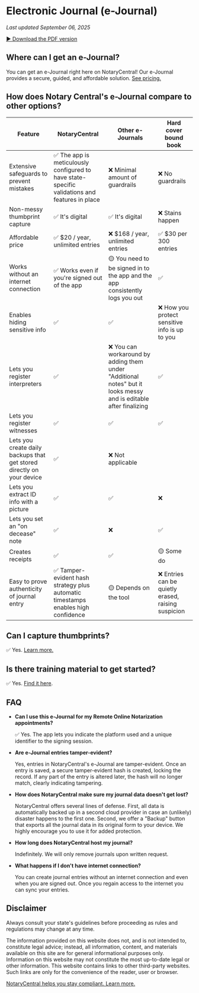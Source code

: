 # Electronic Journal (e-Journal)

_Last updated September 06, 2025_

[▶︎ Download the PDF version](/blog-pdf/ejournal.pdf)

<!--STATE_PICKER-->

## Where can I get an e-Journal?

You can get an e-Journal right here on NotaryCentral! Our e-Journal provides a secure, guided, and affordable solution. [See pricing.](https://www.notarycentral.org/pricing)

## How does Notary Central's e-Journal compare to other options?

| Feature | NotaryCentral | Other e-Journals | Hard cover bound book |
| --- | --- | --- | --- |
| Extensive safeguards to prevent mistakes | ✅ The app is meticulously configured to have state-specific validations and features in place | ❌ Minimal amount of guardrails | ❌ No guardrails |
| Non-messy thumbprint capture | ✅ It's digital | ✅ It's digital | ❌ Stains happen |
| Affordable price | ✅ $20 / year, unlimited entries | ❌ $168 / year, unlimited entries | ✅ $30 per 300 entries |
| Works without an internet connection | ✅ Works even if you're signed out of the app | 🟡 You need to be signed in to the app and the app consistently logs you out | ✅ |
| Enables hiding sensitive info | ✅ | ✅ | ❌ How you protect sensitive info is up to you |
| Lets you register interpreters | ✅ | ❌ You can workaround by adding them under "Additional notes" but it looks messy and is editable after finalizing | ✅ |
| Lets you register witnesses | ✅ | ✅ | ✅ |
| Lets you create daily backups that get stored directly on your device | ✅ | ❌ Not applicable |  |
| Lets you extract ID info with a picture | ✅ | ✅ | ❌ |
| Lets you set an "on decease" note | ✅ | ❌ | ✅ |
| Creates receipts | ✅ | ✅ | 🟡 Some do |
| Easy to prove authenticity of journal entry | ✅ Tamper-evident hash strategy plus automatic timestamps enables high confidence | 🟡 Depends on the tool | ❌ Entries can be quietly erased, raising suspicion |

<!--WORKS_ON_DEVICES-->

## Can I capture thumbprints?

✅ Yes. [Learn more.](https://www.notarycentral.org/post/capturing-thumbprints-in-your-e-journal)

## Is there training material to get started?

✅ Yes. [Find it here](https://www.notarycentral.org/training/how-to-use-electronic-journal).

## FAQ

- **Can I use this e-Journal for my Remote Online Notarization appointments?**

  ✅ Yes. The app lets you indicate the platform used and a unique identifier to the signing session.

- **Are e-Journal entries tamper-evident?**

  Yes, entries in NotaryCentral's e-Journal are tamper-evident. Once an entry is saved, a secure tamper-evident hash is created, locking the record. If any part of the entry is altered later, the hash will no longer match, clearly indicating tampering.

- **How does NotaryCentral make sure my journal data doesn't get lost?**

  NotaryCentral offers several lines of defense. First, all data is automatically backed up in a second cloud provider in case an (unlikely) disaster happens to the first one. Second, we offer a "Backup" button that exports all the journal data in its original form to your device. We highly encourage you to use it for added protection.

- **How long does NotaryCentral host my journal?**

  Indefinitely. We will only remove journals upon written request.

- **What happens if I don't have internet connection?**

  You can create journal entries without an internet connection and even when you are signed out. Once you regain access to the internet you can sync your entries.
  
## Disclaimer

Always consult your state's guidelines before proceeding as rules and regulations may change at any time.

The information provided on this website does not, and is not intended to, constitute legal advice; instead, all information, content, and materials available on this site are for general informational purposes only. Information on this website may not constitute the most up-to-date legal or other information. This website contains links to other third-party websites. Such links are only for the convenience of the reader, user or browser.

[NotaryCentral helps you stay compliant. Learn more.](/compliance)
